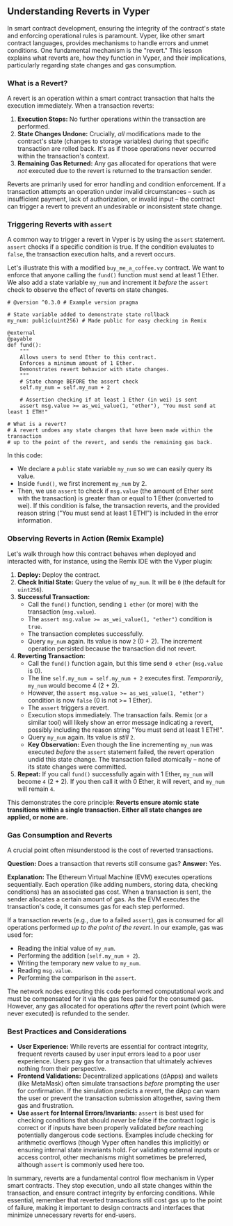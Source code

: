 ## Understanding Reverts in Vyper

In smart contract development, ensuring the integrity of the contract's state and enforcing operational rules is paramount. Vyper, like other smart contract languages, provides mechanisms to handle errors and unmet conditions. One fundamental mechanism is the "revert." This lesson explains what reverts are, how they function in Vyper, and their implications, particularly regarding state changes and gas consumption.

### What is a Revert?

A revert is an operation within a smart contract transaction that halts the execution immediately. When a transaction reverts:

1.  **Execution Stops:** No further operations within the transaction are performed.
2.  **State Changes Undone:** Crucially, *all* modifications made to the contract's state (changes to storage variables) during that specific transaction are rolled back. It's as if those operations never occurred within the transaction's context.
3.  **Remaining Gas Returned:** Any gas allocated for operations that were *not* executed due to the revert is returned to the transaction sender.

Reverts are primarily used for error handling and condition enforcement. If a transaction attempts an operation under invalid circumstances – such as insufficient payment, lack of authorization, or invalid input – the contract can trigger a revert to prevent an undesirable or inconsistent state change.

### Triggering Reverts with `assert`

A common way to trigger a revert in Vyper is by using the `assert` statement. `assert` checks if a specific condition is true. If the condition evaluates to `false`, the transaction execution halts, and a revert occurs.

Let's illustrate this with a modified `buy_me_a_coffee.vy` contract. We want to enforce that anyone calling the `fund()` function must send at least 1 Ether. We also add a state variable `my_num` and increment it *before* the `assert` check to observe the effect of reverts on state changes.

```vyper
# @version ^0.3.0 # Example version pragma

# State variable added to demonstrate state rollback
my_num: public(uint256) # Made public for easy checking in Remix

@external
@payable
def fund():
    """
    Allows users to send Ether to this contract.
    Enforces a minimum amount of 1 Ether.
    Demonstrates revert behavior with state changes.
    """
    # State change BEFORE the assert check
    self.my_num = self.my_num + 2

    # Assertion checking if at least 1 Ether (in wei) is sent
    assert msg.value >= as_wei_value(1, "ether"), "You must send at least 1 ETH!"

# What is a revert?
# A revert undoes any state changes that have been made within the transaction
# up to the point of the revert, and sends the remaining gas back.
```

In this code:
*   We declare a `public` state variable `my_num` so we can easily query its value.
*   Inside `fund()`, we first increment `my_num` by 2.
*   Then, we use `assert` to check if `msg.value` (the amount of Ether sent with the transaction) is greater than or equal to 1 Ether (converted to wei). If this condition is false, the transaction reverts, and the provided reason string ("You must send at least 1 ETH!") is included in the error information.

### Observing Reverts in Action (Remix Example)

Let's walk through how this contract behaves when deployed and interacted with, for instance, using the Remix IDE with the Vyper plugin:

1.  **Deploy:** Deploy the contract.
2.  **Check Initial State:** Query the value of `my_num`. It will be `0` (the default for `uint256`).
3.  **Successful Transaction:**
    *   Call the `fund()` function, sending `1 ether` (or more) with the transaction (`msg.value`).
    *   The `assert msg.value >= as_wei_value(1, "ether")` condition is `true`.
    *   The transaction completes successfully.
    *   Query `my_num` again. Its value is now `2` (0 + 2). The increment operation persisted because the transaction did not revert.
4.  **Reverting Transaction:**
    *   Call the `fund()` function again, but this time send `0 ether` (`msg.value` is 0).
    *   The line `self.my_num = self.my_num + 2` executes first. *Temporarily*, `my_num` would become 4 (2 + 2).
    *   However, the `assert msg.value >= as_wei_value(1, "ether")` condition is now `false` (0 is not >= 1 Ether).
    *   The `assert` triggers a revert.
    *   Execution stops immediately. The transaction fails. Remix (or a similar tool) will likely show an error message indicating a revert, possibly including the reason string "You must send at least 1 ETH!".
    *   Query `my_num` again. Its value is *still* `2`.
    *   **Key Observation:** Even though the line incrementing `my_num` was executed *before* the `assert` statement failed, the revert operation undid this state change. The transaction failed atomically – none of its state changes were committed.
5.  **Repeat:** If you call `fund()` successfully again with 1 Ether, `my_num` will become `4` (2 + 2). If you then call it with 0 Ether, it will revert, and `my_num` will remain `4`.

This demonstrates the core principle: **Reverts ensure atomic state transitions within a single transaction. Either all state changes are applied, or none are.**

### Gas Consumption and Reverts

A crucial point often misunderstood is the cost of reverted transactions.

**Question:** Does a transaction that reverts still consume gas?
**Answer:** Yes.

**Explanation:** The Ethereum Virtual Machine (EVM) executes operations sequentially. Each operation (like adding numbers, storing data, checking conditions) has an associated gas cost. When a transaction is sent, the sender allocates a certain amount of gas. As the EVM executes the transaction's code, it consumes gas for each step performed.

If a transaction reverts (e.g., due to a failed `assert`), gas is consumed for all operations performed *up to the point of the revert*. In our example, gas was used for:
*   Reading the initial value of `my_num`.
*   Performing the addition (`self.my_num + 2`).
*   Writing the temporary new value to `my_num`.
*   Reading `msg.value`.
*   Performing the comparison in the `assert`.

The network nodes executing this code performed computational work and must be compensated for it via the gas fees paid for the consumed gas. However, any gas allocated for operations *after* the revert point (which were never executed) is refunded to the sender.

### Best Practices and Considerations

*   **User Experience:** While reverts are essential for contract integrity, frequent reverts caused by user input errors lead to a poor user experience. Users pay gas for a transaction that ultimately achieves nothing from their perspective.
*   **Frontend Validations:** Decentralized applications (dApps) and wallets (like MetaMask) often simulate transactions *before* prompting the user for confirmation. If the simulation predicts a revert, the dApp can warn the user or prevent the transaction submission altogether, saving them gas and frustration.
*   **Use `assert` for Internal Errors/Invariants:** `assert` is best used for checking conditions that should *never* be false if the contract logic is correct or if inputs have been properly validated *before* reaching potentially dangerous code sections. Examples include checking for arithmetic overflows (though Vyper often handles this implicitly) or ensuring internal state invariants hold. For validating external inputs or access control, other mechanisms might sometimes be preferred, although `assert` is commonly used here too.

In summary, reverts are a fundamental control flow mechanism in Vyper smart contracts. They stop execution, undo all state changes within the transaction, and ensure contract integrity by enforcing conditions. While essential, remember that reverted transactions still cost gas up to the point of failure, making it important to design contracts and interfaces that minimize unnecessary reverts for end-users.